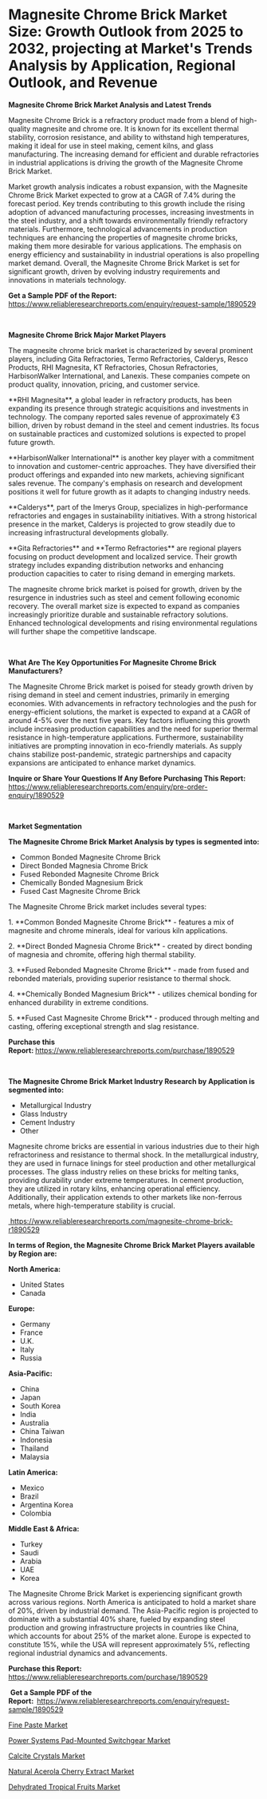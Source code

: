 <p><h1>Magnesite Chrome Brick Market Size: Growth Outlook from 2025 to 2032, projecting at Market's Trends Analysis by Application, Regional Outlook, and Revenue</h1></p><p><strong>Magnesite Chrome Brick Market Analysis and Latest Trends</strong></p>
<p><p>Magnesite Chrome Brick is a refractory product made from a blend of high-quality magnesite and chrome ore. It is known for its excellent thermal stability, corrosion resistance, and ability to withstand high temperatures, making it ideal for use in steel making, cement kilns, and glass manufacturing. The increasing demand for efficient and durable refractories in industrial applications is driving the growth of the Magnesite Chrome Brick Market.</p><p>Market growth analysis indicates a robust expansion, with the Magnesite Chrome Brick Market expected to grow at a CAGR of 7.4% during the forecast period. Key trends contributing to this growth include the rising adoption of advanced manufacturing processes, increasing investments in the steel industry, and a shift towards environmentally friendly refractory materials. Furthermore, technological advancements in production techniques are enhancing the properties of magnesite chrome bricks, making them more desirable for various applications. The emphasis on energy efficiency and sustainability in industrial operations is also propelling market demand. Overall, the Magnesite Chrome Brick Market is set for significant growth, driven by evolving industry requirements and innovations in materials technology.</p></p>
<p><strong>Get a Sample PDF of the Report:&nbsp;</strong> <a href="https://www.reliableresearchreports.com/enquiry/request-sample/1890529?utm_campaign=28&utm_medium=2&utm_source=Github&utm_content=ia&utm_term=31012025&utm_id=magnesite-chrome-brick">https://www.reliableresearchreports.com/enquiry/request-sample/1890529</a></p>
<p>&nbsp;</p>
<p><strong>Magnesite Chrome Brick Major Market Players</strong></p>
<p><p>The magnesite chrome brick market is characterized by several prominent players, including Gita Refractories, Termo Refractories, Calderys, Resco Products, RHI Magnesita, KT Refractories, Chosun Refractories, HarbisonWalker International, and Lanexis. These companies compete on product quality, innovation, pricing, and customer service.</p><p>**RHI Magnesita**, a global leader in refractory products, has been expanding its presence through strategic acquisitions and investments in technology. The company reported sales revenue of approximately €3 billion, driven by robust demand in the steel and cement industries. Its focus on sustainable practices and customized solutions is expected to propel future growth.</p><p>**HarbisonWalker International** is another key player with a commitment to innovation and customer-centric approaches. They have diversified their product offerings and expanded into new markets, achieving significant sales revenue. The company's emphasis on research and development positions it well for future growth as it adapts to changing industry needs.</p><p>**Calderys**, part of the Imerys Group, specializes in high-performance refractories and engages in sustainability initiatives. With a strong historical presence in the market, Calderys is projected to grow steadily due to increasing infrastructural developments globally.</p><p>**Gita Refractories** and **Termo Refractories** are regional players focusing on product development and localized service. Their growth strategy includes expanding distribution networks and enhancing production capacities to cater to rising demand in emerging markets.</p><p>The magnesite chrome brick market is poised for growth, driven by the resurgence in industries such as steel and cement following economic recovery. The overall market size is expected to expand as companies increasingly prioritize durable and sustainable refractory solutions. Enhanced technological developments and rising environmental regulations will further shape the competitive landscape.</p></p>
<p>&nbsp;</p>
<p><strong>What Are The Key Opportunities For Magnesite Chrome Brick Manufacturers?</strong></p>
<p><p>The Magnesite Chrome Brick market is poised for steady growth driven by rising demand in steel and cement industries, primarily in emerging economies. With advancements in refractory technologies and the push for energy-efficient solutions, the market is expected to expand at a CAGR of around 4-5% over the next five years. Key factors influencing this growth include increasing production capabilities and the need for superior thermal resistance in high-temperature applications. Furthermore, sustainability initiatives are prompting innovation in eco-friendly materials. As supply chains stabilize post-pandemic, strategic partnerships and capacity expansions are anticipated to enhance market dynamics.</p></p>
<p><strong>Inquire or Share Your Questions If Any Before Purchasing This Report:</strong> <a href="https://www.reliableresearchreports.com/enquiry/pre-order-enquiry/1890529?utm_campaign=28&utm_medium=2&utm_source=Github&utm_content=ia&utm_term=31012025&utm_id=magnesite-chrome-brick">https://www.reliableresearchreports.com/enquiry/pre-order-enquiry/1890529</a></p>
<p>&nbsp;</p>
<p><strong>Market Segmentation</strong></p>
<p><strong>The Magnesite Chrome Brick Market Analysis by types is segmented into:</strong></p>
<p><ul><li>Common Bonded Magnesite Chrome Brick</li><li>Direct Bonded Magnesia Chrome Brick</li><li>Fused Rebonded Magnesite Chrome Brick</li><li>Chemically Bonded Magnesium Brick</li><li>Fused Cast Magnesite Chrome Brick</li></ul></p>
<p><p>The Magnesite Chrome Brick market includes several types: </p><p>1. **Common Bonded Magnesite Chrome Brick** - features a mix of magnesite and chrome minerals, ideal for various kiln applications. </p><p>2. **Direct Bonded Magnesia Chrome Brick** - created by direct bonding of magnesia and chromite, offering high thermal stability. </p><p>3. **Fused Rebonded Magnesite Chrome Brick** - made from fused and rebonded materials, providing superior resistance to thermal shock. </p><p>4. **Chemically Bonded Magnesium Brick** - utilizes chemical bonding for enhanced durability in extreme conditions. </p><p>5. **Fused Cast Magnesite Chrome Brick** - produced through melting and casting, offering exceptional strength and slag resistance.</p></p>
<p><strong>Purchase this Report:&nbsp;</strong><a href="https://www.reliableresearchreports.com/purchase/1890529?utm_campaign=28&utm_medium=2&utm_source=Github&utm_content=ia&utm_term=31012025&utm_id=magnesite-chrome-brick">https://www.reliableresearchreports.com/purchase/1890529</a></p>
<p>&nbsp;</p>
<p><strong>The Magnesite Chrome Brick Market Industry Research by Application is segmented into:</strong></p>
<p><ul><li>Metallurgical Industry</li><li>Glass Industry</li><li>Cement Industry</li><li>Other</li></ul></p>
<p><p>Magnesite chrome bricks are essential in various industries due to their high refractoriness and resistance to thermal shock. In the metallurgical industry, they are used in furnace linings for steel production and other metallurgical processes. The glass industry relies on these bricks for melting tanks, providing durability under extreme temperatures. In cement production, they are utilized in rotary kilns, enhancing operational efficiency. Additionally, their application extends to other markets like non-ferrous metals, where high-temperature stability is crucial.</p></p>
<p><a href="https://www.reliableresearchreports.com/magnesite-chrome-brick-r1890529?utm_campaign=28&utm_medium=2&utm_source=Github&utm_content=ia&utm_term=31012025&utm_id=magnesite-chrome-brick">&nbsp;https://www.reliableresearchreports.com/magnesite-chrome-brick-r1890529</a></p>
<p><strong>In terms of Region, the Magnesite Chrome Brick Market Players available by Region are:</strong></p>
<p>
    <p> <strong> North America: </strong>
        <ul>
            <li>United States</li>
            <li>Canada</li>
        </ul>
        </p> 
    <p> <strong> Europe: </strong>
        <ul>
            <li>Germany</li>
            <li>France</li>
            <li>U.K.</li>
            <li>Italy</li>
            <li>Russia</li>
        </ul>
        </p> 
    <p> <strong> Asia-Pacific: </strong>
        <ul>
            <li>China</li>
            <li>Japan</li>
            <li>South Korea</li>
            <li>India</li>
            <li>Australia</li>
            <li>China Taiwan</li>
            <li>Indonesia</li>
            <li>Thailand</li>
            <li>Malaysia</li>
        </ul>
        </p> 
    <p> <strong> Latin America: </strong>
        <ul>
            <li>Mexico</li>
            <li>Brazil</li>
            <li>Argentina Korea</li>
            <li>Colombia</li>
        </ul>
        </p> 
    <p> <strong> Middle East & Africa: </strong>
        <ul>
            <li>Turkey</li>
            <li>Saudi</li>
            <li>Arabia</li>
            <li>UAE</li>
            <li>Korea</li>
        </ul>
    </p>
    </p>
<p><p>The Magnesite Chrome Brick Market is experiencing significant growth across various regions. North America is anticipated to hold a market share of 20%, driven by industrial demand. The Asia-Pacific region is projected to dominate with a substantial 40% share, fueled by expanding steel production and growing infrastructure projects in countries like China, which accounts for about 25% of the market alone. Europe is expected to constitute 15%, while the USA will represent approximately 5%, reflecting regional industrial dynamics and advancements.</p></p>
<p><strong>Purchase this Report: </strong><a href="https://www.reliableresearchreports.com/purchase/1890529?utm_campaign=28&utm_medium=2&utm_source=Github&utm_content=ia&utm_term=31012025&utm_id=magnesite-chrome-brick">https://www.reliableresearchreports.com/purchase/1890529</a></p>
<p>&nbsp;<strong>Get a Sample PDF of the Report:&nbsp;&nbsp;</strong><a href="https://www.reliableresearchreports.com/enquiry/request-sample/1890529?utm_campaign=28&utm_medium=2&utm_source=Github&utm_content=ia&utm_term=31012025&utm_id=magnesite-chrome-brick">https://www.reliableresearchreports.com/enquiry/request-sample/1890529</a></p>
<p><strong></strong></p>
<p><p><a href="https://github.com/letisharempel95/Market-Research-Report-List-1/blob/main/fine-paste-market.md?utm_campaign=28&utm_medium=2&utm_source=Github&utm_content=ia&utm_term=31012025&utm_id=magnesite-chrome-brick">Fine Paste Market</a></p><p><a href="https://www.linkedin.com/pulse/power-systems-pad-mounted-switchgear-market-expansion-thxkf?utm_campaign=28&utm_medium=2&utm_source=Github&utm_content=ia&utm_term=31012025&utm_id=magnesite-chrome-brick">Power Systems Pad-Mounted Switchgear Market</a></p><p><a href="https://github.com/ajatawlasta/Market-Research-Report-List-1/blob/main/calcite-crystals-market.md?utm_campaign=28&utm_medium=2&utm_source=Github&utm_content=ia&utm_term=31012025&utm_id=magnesite-chrome-brick">Calcite Crystals Market</a></p><p><a href="https://www.linkedin.com/pulse/upcoming-boom-natural-acerola-cherry-extract-market-projections-tqlwc?utm_campaign=28&utm_medium=2&utm_source=Github&utm_content=ia&utm_term=31012025&utm_id=magnesite-chrome-brick">Natural Acerola Cherry Extract Market</a></p><p><a href="https://www.linkedin.com/pulse/comprehensive-market-analysis-dehydrated-tropical-fruits-rlggf?utm_campaign=28&utm_medium=2&utm_source=Github&utm_content=ia&utm_term=31012025&utm_id=magnesite-chrome-brick">Dehydrated Tropical Fruits Market</a></p></p>